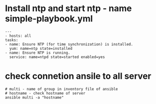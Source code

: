 # Install ntp and start ntp - name simple-playbook.yml
```
---
- hosts: all
tasks:
- name: Ensure NTP (for time synchronization) is installed.
  yum: name=ntp state=installed
- name: Ensure NTP is running.
  service: name=ntpd state=started enabled=yes
```
# check connetion ansile to all server 
```
# multi - name of group in inventory file of ansible
# hostname - check hostname of server
ansible multi -a "hostname"

```
